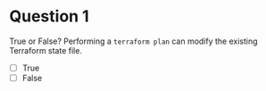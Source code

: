 # Question 1

True or False? Performing a `terraform plan` can modify the existing Terraform state file.

- [ ] True
- [ ] False